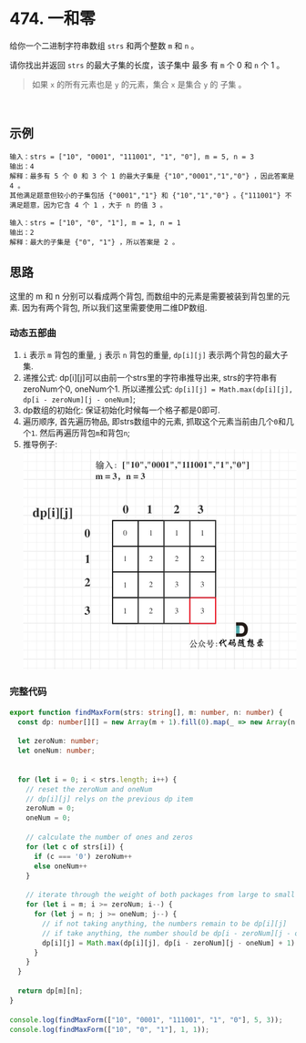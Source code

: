 # 474. 一和零

给你一个二进制字符串数组 `strs` 和两个整数 `m` 和 `n` 。

请你找出并返回 `strs` 的最大子集的长度，该子集中 最多 有 `m` 个 0 和 `n` 个 1 。

> 如果 `x` 的所有元素也是 `y` 的元素，集合 `x` 是集合 `y` 的 子集 。

 

## 示例

```
输入：strs = ["10", "0001", "111001", "1", "0"], m = 5, n = 3
输出：4
解释：最多有 5 个 0 和 3 个 1 的最大子集是 {"10","0001","1","0"} ，因此答案是 4 。
其他满足题意但较小的子集包括 {"0001","1"} 和 {"10","1","0"} 。{"111001"} 不满足题意，因为它含 4 个 1 ，大于 n 的值 3 。
```

```
输入：strs = ["10", "0", "1"], m = 1, n = 1
输出：2
解释：最大的子集是 {"0", "1"} ，所以答案是 2 。
```

## 思路 

这里的 m 和 n 分别可以看成两个背包, 而数组中的元素是需要被装到背包里的元素. 因为有两个背包, 所以我们这里需要使用二维DP数组. 

### 动态五部曲

1. `i` 表示 `m` 背包的重量, `j` 表示 `n` 背包的重量, `dp[i][j]` 表示两个背包的最大子集.
2. 递推公式: dp[i][j]可以由前一个strs里的字符串推导出来, strs的字符串有 zeroNum个0, oneNum个1. 所以递推公式: `dp[i][j] = Math.max(dp[i][j], dp[i - zeroNum][j - oneNum]`;
3. dp数组的初始化: 保证初始化时候每一个格子都是0即可. 
4. 遍历顺序, 首先遍历物品, 即strs数组中的元素, 抓取这个元素当前由几个`0`和几个`1`. 然后再遍历背包`m`和背包`n`;
5. 推导例子: 
![474](/static/img/dp/474.jpg)


### 完整代码 

```typescript 
export function findMaxForm(strs: string[], m: number, n: number) {
  const dp: number[][] = new Array(m + 1).fill(0).map(_ => new Array(n + 1).fill(0));

  let zeroNum: number;
  let oneNum: number;


  for (let i = 0; i < strs.length; i++) {
    // reset the zeroNum and oneNum
    // dp[i][j] relys on the previous dp item
    zeroNum = 0;
    oneNum = 0;

    // calculate the number of ones and zeros
    for (let c of strs[i]) {
      if (c === '0') zeroNum++
      else oneNum++
    }

    // iterate through the weight of both packages from large to small
    for (let i = m; i >= zeroNum; i--) {
      for (let j = n; j >= oneNum; j--) {
        // if not taking anything, the numbers remain to be dp[i][j]
        // if take anything, the number should be dp[i - zeroNum][j - oneNum] + 1
        dp[i][j] = Math.max(dp[i][j], dp[i - zeroNum][j - oneNum] + 1)
      }
    }
  }

  return dp[m][n];
}

console.log(findMaxForm(["10", "0001", "111001", "1", "0"], 5, 3));
console.log(findMaxForm(["10", "0", "1"], 1, 1));
```
